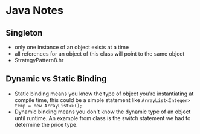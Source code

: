 # Java Notes

## Singleton
* only one instance of an object exists at a time
* all references for an object of this class will point to the same object
* StrategyPattern8.hr

## Dynamic vs Static Binding
* Static binding means you know the type of object you're instantiating at compile time, this could be a simple statement like 
`ArrayList<Integer> temp = new ArrayList<>();`
* Dynamic binding means you don't know the dynamic type of an object until runtime. An example from class is the switch statement we had to determine the price type.
